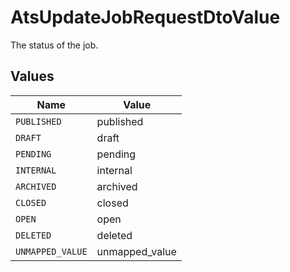 # AtsUpdateJobRequestDtoValue

The status of the job.


## Values

| Name             | Value            |
| ---------------- | ---------------- |
| `PUBLISHED`      | published        |
| `DRAFT`          | draft            |
| `PENDING`        | pending          |
| `INTERNAL`       | internal         |
| `ARCHIVED`       | archived         |
| `CLOSED`         | closed           |
| `OPEN`           | open             |
| `DELETED`        | deleted          |
| `UNMAPPED_VALUE` | unmapped_value   |